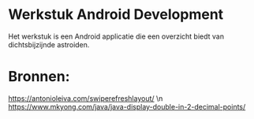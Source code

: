 # Werkstuk Android Development
Het werkstuk is een Android applicatie die een overzicht biedt van dichtsbijzijnde astroiden.
# Bronnen:
https://antonioleiva.com/swiperefreshlayout/ \n
https://www.mkyong.com/java/java-display-double-in-2-decimal-points/
